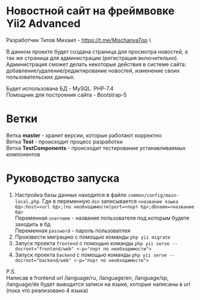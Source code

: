 # Новостной сайт на фреймвовке Yii2 Advanced
Разработчик Титов Михаил - https://t.me/MischanyaTop \

В данном проекте будет создана страница для просмотра новостей, а так же страница для администрации (регистрация включительно). Администрация сможет делать некоторые действия в системе сайта: добавление/удаление/редактирование новостей, изменение своих пользовательских данных. 

Будет использована БД - MySQL. PHP-7.4\
Помощник для построения сайта - Bootstrap-5
# Ветки
Ветка <strong> master </strong> - хранит версии, которые работают корректно\
Ветка <strong> Test </strong> - происходит процесс разработки\
Ветка <strong> TestComponents </strong> - происходит тестирование устанавливаемых компонентов
# Руководство запуска
1) Настройка базы данных находится в файле ``common/config/main-local.php``. Где в переменную ``dsn`` записывается ``<название языка бд>:host=<url бд>;(по необходимости)port=<порт бд>;dbname=<название бд>``\
Переменная ``username`` - название пользователя под которым будете заходить в бд\
Переменная ``password`` - пароль пользоватлея
2) Произвести миграцию с помощью команды ``php yii migrate``
3) Запуск проекта `frontend` с помощью команды ``php yii serve --docroot="frontend/web" <-p="порт по необходимости">``
4) Запуск проекта `backend` с помощью команды ``php yii serve --docroot="backend/web" <-p="порт по необходимости">``

P.S.\
Написав в frontend url /language/ru, /language/en, /language/sp, /language/de будет выводится записи на языке, которые написаны в url (пока что реализовано 4 языка) 
